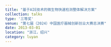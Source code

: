 ```yaml
---
title: "基于AIE技术的微生物快速检测整体解决方案"
collection: talks
type: '三等奖'
venue: "第七届（2024）中国医疗器械创新创业大赛总决赛"
date: 2013-03-01
location: "浙江，绍兴"
category: luyan
---
```

